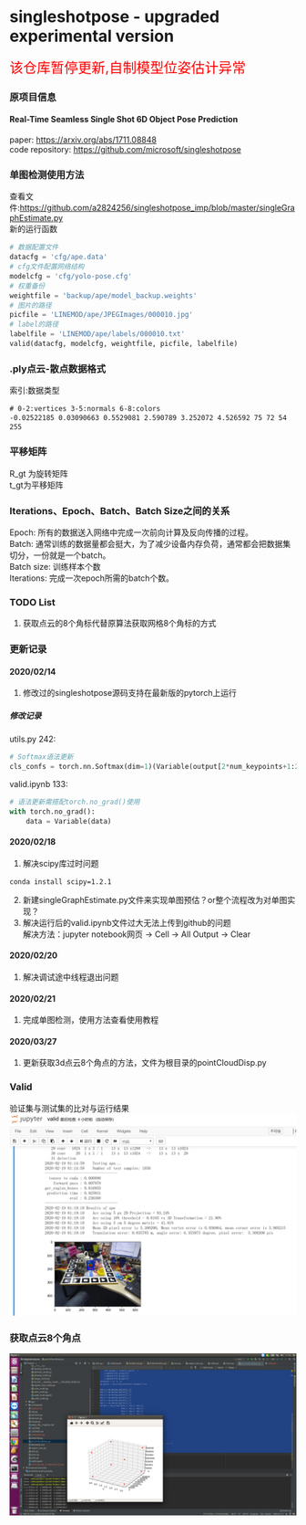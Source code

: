 # singleshotpose - upgraded experimental version
<font color=red size=5>该仓库暂停更新,自制模型位姿估计异常</font>
### 原项目信息
#### Real-Time Seamless Single Shot 6D Object Pose Prediction
paper: https://arxiv.org/abs/1711.08848 <br>
code repository: https://github.com/microsoft/singleshotpose

### 单图检测使用方法
查看文件:https://github.com/a2824256/singleshotpose_imp/blob/master/singleGraphEstimate.py <br>
新的运行函数
```python
# 数据配置文件
datacfg = 'cfg/ape.data'
# cfg文件配置网络结构
modelcfg = 'cfg/yolo-pose.cfg'
# 权重备份
weightfile = 'backup/ape/model_backup.weights'
# 图片的路径
picfile = 'LINEMOD/ape/JPEGImages/000010.jpg'
# label的路径
labelfile = 'LINEMOD/ape/labels/000010.txt'
valid(datacfg, modelcfg, weightfile, picfile, labelfile)
```

### .ply点云-散点数据格式
索引:数据类型
```
# 0-2:vertices 3-5:normals 6-8:colors
-0.02522185 0.03090663 0.5529081 2.590789 3.252072 4.526592 75 72 54 255 
```

### 平移矩阵
R_gt 为旋转矩阵<br>
t_gt为平移矩阵

### Iterations、Epoch、Batch、Batch Size之间的关系
Epoch: 所有的数据送入网络中完成一次前向计算及反向传播的过程。<br>
Batch: 通常训练的数据量都会挺大，为了减少设备内存负荷，通常都会把数据集切分，一份就是一个batch。<br>
Batch size: 训练样本个数 <br>
Iterations: 完成一次epoch所需的batch个数。

### TODO List
1. 获取点云的8个角标代替原算法获取网格8个角标的方式

### 更新记录
#### 2020/02/14
1. 修改过的singleshotpose源码支持在最新版的pytorch上运行

##### 修改记录
utils.py 242: 
```python
# Softmax语法更新
cls_confs = torch.nn.Softmax(dim=1)(Variable(output[2*num_keypoints+1:2*num_keypoints+1+num_classes].transpose(0,1))).data
```
valid.ipynb 133:
```python
# 语法更新需搭配torch.no_grad()使用
with torch.no_grad():
    data = Variable(data)
```
 
#### 2020/02/18
1. 解决scipy库过时问题
```shell script
conda install scipy=1.2.1
```

2. 新建singleGraphEstimate.py文件来实现单图预估？or整个流程改为对单图实现？
3. 解决运行后的valid.ipynb文件过大无法上传到github的问题<br>
解决方法：jupyter notebook网页 -> Cell -> All Output -> Clear

#### 2020/02/20
1. 解决调试途中线程退出问题

#### 2020/02/21
1. 完成单图检测，使用方法查看使用教程

#### 2020/03/27
1. 更新获取3d点云8个角点的方法，文件为根目录的pointCloudDisp.py

### Valid
验证集与测试集的比对与运行结果<br>
![valid.ipynb](./material/img/result.png)

### 获取点云8个角点
![pointcloud](./material/img/pointcloud.png)
